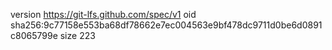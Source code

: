 version https://git-lfs.github.com/spec/v1
oid sha256:9c77158e553ba68df78662e7ec004563e9bf478dc9711d0be6d0891c8065799e
size 223
